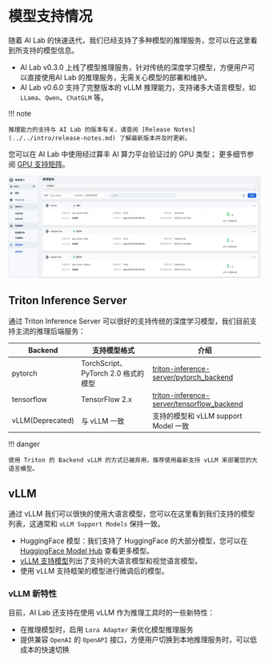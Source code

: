 # 模型支持情况

随着 AI Lab 的快速迭代，我们已经支持了多种模型的推理服务，您可以在这里看到所支持的模型信息。

- AI Lab v0.3.0 上线了模型推理服务，针对传统的深度学习模型，方便用户可以直接使用AI Lab 的推理服务，无需关心模型的部署和维护。
- AI Lab v0.6.0 支持了完整版本的 vLLM 推理能力，支持诸多大语言模型，如 `LLama`、`Qwen`、`ChatGLM` 等。

!!! note

    推理能力的支持与 AI Lab 的版本有关，请查阅 [Release Notes](../../intro/release-notes.md) 了解最新版本并及时更新。

您可以在 AI Lab 中使用经过算丰 AI 算力平台验证过的 GPU 类型；
更多细节参阅 [GPU 支持矩阵](../../../kpanda/user-guide/gpu/gpu_matrix.md)。

![点击创建](../../images/inference-interface.png)

## Triton Inference Server

通过 Triton Inference Server 可以很好的支持传统的深度学习模型，我们目前支持主流的推理后端服务：

| Backend | 支持模型格式 | 介绍 |
| ------- | ---------- | --- |
| pytorch | TorchScript、PyTorch 2.0 格式的模型 | [triton-inference-server/pytorch_backend](https://github.com/triton-inference-server/pytorch_backend) |
| tensorflow | TensorFlow 2.x | [triton-inference-server/tensorflow_backend](https://github.com/triton-inference-server/tensorflow_backend) |
| vLLM(Deprecated) | 与 vLLM 一致 | 支持的模型和 vLLM support Model 一致 |

!!! danger

    使用 Triton 的 Backend vLLM 的方式已被弃用，推荐使用最新支持 vLLM 来部署您的大语言模型。

## vLLM

通过 vLLM 我们可以很快的使用大语言模型，您可以在这里看到我们支持的模型列表，这通常和 `vLLM Support Models` 保持一致。

- HuggingFace 模型：我们支持了 HuggingFace 的大部分模型，您可以在 [HuggingFace Model Hub](https://huggingface.co/models) 查看更多模型。
- [vLLM 支持模型](https://docs.vllm.ai/en/stable/models/supported_models.html)列出了支持的大语言模型和视觉语言模型。
- 使用 vLLM 支持框架的模型进行微调后的模型。

### vLLM 新特性

目前，AI Lab 还支持在使用 vLLM 作为推理工具时的一些新特性：

- 在推理模型时，启用 `Lora Adapter` 来优化模型推理服务
- 提供兼容 `OpenAI` 的 `OpenAPI` 接口，方便用户切换到本地推理服务时，可以低成本的快速切换
